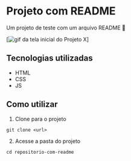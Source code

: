 # Projeto com README
Um projeto de teste com um arquivo README 🚀

[<img src="./gif.gif" alt="gif da tela inicial do Projeto X">]

## Tecnologias utilizadas

- HTML
- CSS
- JS

## Como utilizar

1. Clone para o projeto
```
git clone <url>
```

2. Acesse a pasta do projeto
```
cd repositorio-com-readme
```
